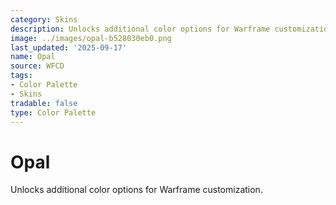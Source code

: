 ```yaml
---
category: Skins
description: Unlocks additional color options for Warframe customization.
image: ../images/opal-b528030eb0.png
last_updated: '2025-09-17'
name: Opal
source: WFCD
tags:
- Color Palette
- Skins
tradable: false
type: Color Palette
---
```


# Opal

Unlocks additional color options for Warframe customization.

